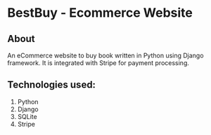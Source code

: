 # BestBuy - Ecommerce Website

## About
An eCommerce website to buy book written in Python using Django framework.  It is integrated with Stripe for payment processing.

## Technologies used:
1. Python
2. Django
3. SQLite
4. Stripe

